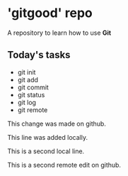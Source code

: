 # 'gitgood' repo

A repository to learn how to use **Git**

## Today's tasks

- git init
- git add
- git commit
- git status
- git log
- git remote

This change was made on github.

This line was added locally.

This is a second local line.

This is a second remote edit on github.
